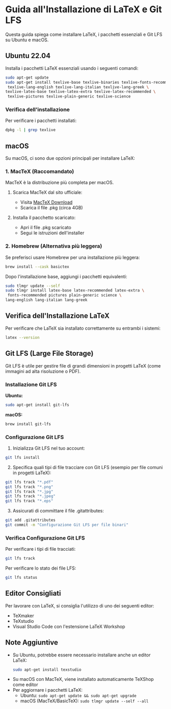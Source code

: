# Guida all'Installazione di LaTeX e Git LFS

Questa guida spiega come installare LaTeX, i pacchetti essenziali e Git LFS su Ubuntu e macOS.

## Ubuntu 22.04

Installa i pacchetti LaTeX essenziali usando i seguenti comandi:

```bash
sudo apt-get update
sudo apt-get install texlive-base texlive-binaries texlive-fonts-recommended \
 texlive-lang-english texlive-lang-italian texlive-lang-greek \
texlive-latex-base texlive-latex-extra texlive-latex-recommended \
 texlive-pictures texlive-plain-generic texlive-science
```

### Verifica dell'installazione

Per verificare i pacchetti installati:

```bash
dpkg -l | grep texlive
```

## macOS

Su macOS, ci sono due opzioni principali per installare LaTeX:

### 1. MacTeX (Raccomandato)

MacTeX è la distribuzione più completa per macOS.

1. Scarica MacTeX dal sito ufficiale:
   - Visita [MacTeX Download](https://www.tug.org/mactex/mactex-download.html)
   - Scarica il file .pkg (circa 4GB)

2. Installa il pacchetto scaricato:
   - Apri il file .pkg scaricato
   - Segui le istruzioni dell'installer

### 2. Homebrew (Alternativa più leggera)

Se preferisci usare Homebrew per una installazione più leggera:

```bash
brew install --cask basictex
```

Dopo l'installazione base, aggiungi i pacchetti equivalenti:

```bash
sudo tlmgr update --self
sudo tlmgr install latex-base latex-recommended latex-extra \
 fonts-recommended pictures plain-generic science \
lang-english lang-italian lang-greek
```

## Verifica dell'Installazione LaTeX

Per verificare che LaTeX sia installato correttamente su entrambi i sistemi:

```bash
latex --version
```

## Git LFS (Large File Storage)

Git LFS è utile per gestire file di grandi dimensioni in progetti LaTeX (come immagini ad alta risoluzione o PDF).

### Installazione Git LFS

**Ubuntu:**
```bash
sudo apt-get install git-lfs
```

**macOS:**
```bash
brew install git-lfs
```

### Configurazione Git LFS

1. Inizializza Git LFS nel tuo account:
```bash
git lfs install
```

2. Specifica quali tipi di file tracciare con Git LFS (esempio per file comuni in progetti LaTeX):
```bash
git lfs track "*.pdf"
git lfs track "*.png"
git lfs track "*.jpg"
git lfs track "*.jpeg"
git lfs track "*.eps"
```

3. Assicurati di committare il file .gitattributes:
```bash
git add .gitattributes
git commit -m "Configurazione Git LFS per file binari"
```

### Verifica Configurazione Git LFS

Per verificare i tipi di file tracciati:
```bash
git lfs track
```

Per verificare lo stato dei file LFS:
```bash
git lfs status
```

## Editor Consigliati

Per lavorare con LaTeX, si consiglia l'utilizzo di uno dei seguenti editor:
- TeXmaker
- TeXstudio
- Visual Studio Code con l'estensione LaTeX Workshop

## Note Aggiuntive

- Su Ubuntu, potrebbe essere necessario installare anche un editor LaTeX:
  ```bash
  sudo apt-get install texstudio
  ```
- Su macOS con MacTeX, viene installato automaticamente TeXShop come editor
- Per aggiornare i pacchetti LaTeX:
  - Ubuntu: `sudo apt-get update && sudo apt-get upgrade`
  - macOS (MacTeX/BasicTeX): `sudo tlmgr update --self --all`